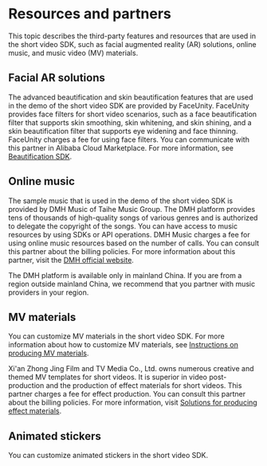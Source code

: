 # Resources and partners

This topic describes the third-party features and resources that are used in the short video SDK, such as facial augmented reality \(AR\) solutions, online music, and music video \(MV\) materials.

## Facial AR solutions

The advanced beautification and skin beautification features that are used in the demo of the short video SDK are provided by FaceUnity. FaceUnity provides face filters for short video scenarios, such as a face beautification filter that supports skin smoothing, skin whitening, and skin shining, and a skin beautification filter that supports eye widening and face thinning. FaceUnity charges a fee for using face filters. You can communicate with this partner in Alibaba Cloud Marketplace. For more information, see [Beautification SDK](https://market.aliyun.com/products/57124001/cmfw014258.html).

## Online music

The sample music that is used in the demo of the short video SDK is provided by DMH Music of Taihe Music Group. The DMH platform provides tens of thousands of high-quality songs of various genres and is authorized to delegate the copyright of the songs. You can have access to music resources by using SDKs or API operations. DMH Music charges a fee for using online music resources based on the number of calls. You can consult this partner about the billing policies. For more information about this partner, visit the [DMH official website](https://cp.dmhmusic.com/).

The DMH platform is available only in mainland China. If you are from a region outside mainland China, we recommend that you partner with music providers in your region.

## MV materials

You can customize MV materials in the short video SDK. For more information about how to customize MV materials, see [Instructions on producing MV materials](http://docs-aliyun.cn-hangzhou.oss.aliyun-inc.com/assets/attach/123586/cn_zh/1561623344457/%E9%98%BF%E9%87%8C%E4%BA%91%E7%9F%AD%E8%A7%86%E9%A2%91SDKMV%E5%88%B6%E4%BD%9C%E8%A7%84%E8%8C%83.pdf).

Xi'an Zhong Jing Film and TV Media Co., Ltd. owns numerous creative and themed MV templates for short videos. It is superior in video post-production and the production of effect materials for short videos. This partner charges a fee for effect production. You can consult this partner about the billing policies. For more information, visit [Solutions for producing effect materials](http://mv.dashivlog.com/index).

## Animated stickers

You can customize animated stickers in the short video SDK.


